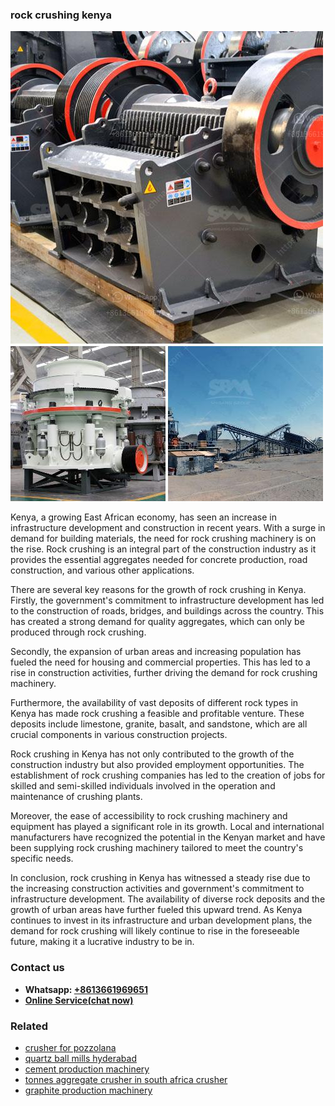 <h3>rock crushing kenya</h3><img src='1702950399.jpg' alt=''><p>Kenya, a growing East African economy, has seen an increase in infrastructure development and construction in recent years. With a surge in demand for building materials, the need for rock crushing machinery is on the rise. Rock crushing is an integral part of the construction industry as it provides the essential aggregates needed for concrete production, road construction, and various other applications.</p><p>There are several key reasons for the growth of rock crushing in Kenya. Firstly, the government's commitment to infrastructure development has led to the construction of roads, bridges, and buildings across the country. This has created a strong demand for quality aggregates, which can only be produced through rock crushing.</p><p>Secondly, the expansion of urban areas and increasing population has fueled the need for housing and commercial properties. This has led to a rise in construction activities, further driving the demand for rock crushing machinery.</p><p>Furthermore, the availability of vast deposits of different rock types in Kenya has made rock crushing a feasible and profitable venture. These deposits include limestone, granite, basalt, and sandstone, which are all crucial components in various construction projects.</p><p>Rock crushing in Kenya has not only contributed to the growth of the construction industry but also provided employment opportunities. The establishment of rock crushing companies has led to the creation of jobs for skilled and semi-skilled individuals involved in the operation and maintenance of crushing plants.</p><p>Moreover, the ease of accessibility to rock crushing machinery and equipment has played a significant role in its growth. Local and international manufacturers have recognized the potential in the Kenyan market and have been supplying rock crushing machinery tailored to meet the country's specific needs.</p><p>In conclusion, rock crushing in Kenya has witnessed a steady rise due to the increasing construction activities and government's commitment to infrastructure development. The availability of diverse rock deposits and the growth of urban areas have further fueled this upward trend. As Kenya continues to invest in its infrastructure and urban development plans, the demand for rock crushing will likely continue to rise in the foreseeable future, making it a lucrative industry to be in.</p><h3>Contact us</h3><ul><li><strong>Whatsapp:&nbsp;<a href="https://wa.me/8613661969651">+8613661969651</a></strong></li><li><a href="https://swt.shibang-china.com/?git&amp;zhl&amp;rock crushing kenya"><strong>Online Service(chat now)</strong></a></li></ul><h3>Related</h3><ul><li><a href='crusher for pozzolana.md'>crusher for pozzolana</a></li><li><a href='quartz ball mills hyderabad.md'>quartz ball mills hyderabad</a></li><li><a href='cement production machinery.md'>cement production machinery</a></li><li><a href='tonnes aggregate crusher in south africa crusher.md'>tonnes aggregate crusher in south africa crusher</a></li><li><a href='graphite production machinery.md'>graphite production machinery</a></li></ul>